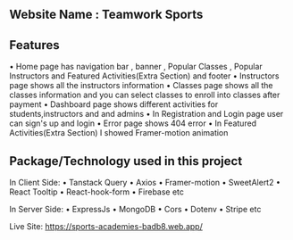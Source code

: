 Website Name : Teamwork Sports
----------------------------------------------------------------


Features
----------------------------------------------------------------
• Home page has navigation bar , banner , Popular Classes , Popular Instructors and Featured Activities(Extra Section) and footer
• Instructors page shows all the instructors information 
• Classes page shows all the classes information and you can select classes to enroll into classes after payment
• Dashboard page shows different activities for students,instructors and and admins
• In Registration and Login page user can sign's up and login
• Error page shows 404 error
• In Featured Activities(Extra Section) I showed Framer-motion animation

Package/Technology used in this project
--------------------------------------------------------
In Client Side:
• Tanstack Query
• Axios
• Framer-motion 
• SweetAlert2
• React Tooltip
• React-hook-form
• Firebase etc

In Server Side:
• ExpressJs
• MongoDB
• Cors
• Dotenv
• Stripe etc

Live Site: https://sports-academies-badb8.web.app/









